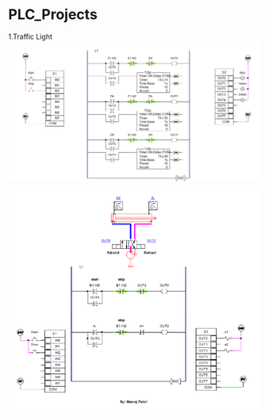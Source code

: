 # PLC_Projects

1.Traffic Light
![Traffic Light Demo](P1_traffic_light.gif)

![A+A-](P2._A+A-.gif)

